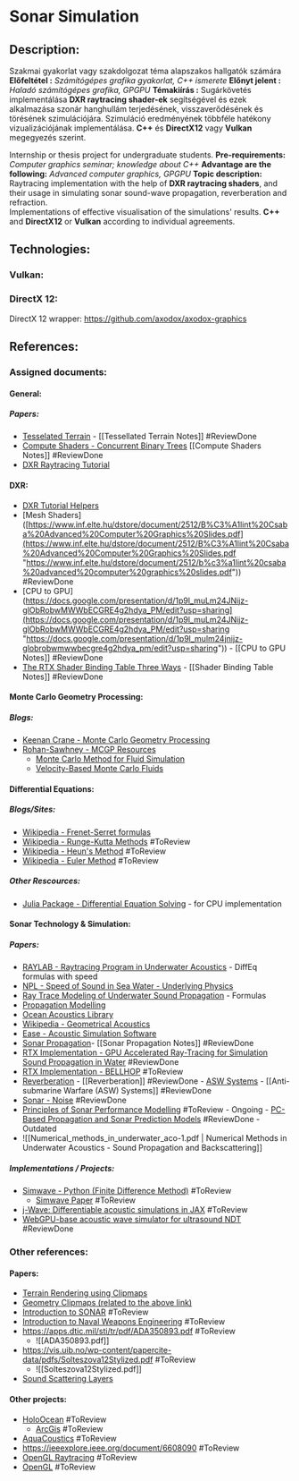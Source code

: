 # Sonar Simulation
## Description:
Szakmai gyakorlat vagy szakdolgozat téma alapszakos hallgatók számára
**Előfeltétel :** *Számítógépes grafika gyakorlat, C++ ismerete*
**Előnyt jelent :** *Haladó számítógépes grafika, GPGPU*
**Témakiírás :** Sugárkövetés implementálása **DXR raytracing shader-ek** segítségével és ezek alkalmazása szonár hanghullám terjedésének, visszaverődésének
és törésének szimulációjára. Szimuláció eredményének többféle hatékony vizualizációjának implementálása. **C++** és **DirectX12** vagy **Vulkan** megegyezés szerint.

Internship or thesis project for undergraduate students.
**Pre-requirements:** *Computer graphics seminar; knowledge about C++*
**Advantage are the following:** *Advanced computer graphics, GPGPU*
**Topic description:** Raytracing implementation with the help of **DXR raytracing shaders**, and their usage in simulating sonar sound-wave propagation, reverberation and refraction.  
Implementations of effective visualisation of the simulations' results. 
**C++** and **DirectX12** or **Vulkan** according to individual agreements.
## Technologies:
### Vulkan:
### DirectX 12:
DirectX 12 wrapper: https://github.com/axodox/axodox-graphics

## References:
### Assigned documents:
#### General:
##### Papers:
- [Tesselated Terrain](https://victorbush.com/2015/01/tessellated-terrain/) - [[Tessellated Terrain Notes]] #ReviewDone
- [Compute Shaders - Concurrent Binary Trees](https://www.arxiv.org/pdf/2407.02215) [[Compute Shaders Notes]] #ReviewDone
- [DXR Raytracing Tutorial](https://developer.nvidia.com/rtx/raytracing/dxr/dx12-raytracing-tutorial-part-1)
#### DXR:
- [DXR Tutorial Helpers](https://developer.nvidia.com/rtx/raytracing/dxr/DX12-Raytracing-tutorial/dxr_tutorial_helpers)
- [Mesh Shaders]([https://www.inf.elte.hu/dstore/document/2512/B%C3%A1lint%20Csaba%20Advanced%20Computer%20Graphics%20Slides.pdf](https://www.inf.elte.hu/dstore/document/2512/B%C3%A1lint%20Csaba%20Advanced%20Computer%20Graphics%20Slides.pdf "https://www.inf.elte.hu/dstore/document/2512/b%c3%a1lint%20csaba%20advanced%20computer%20graphics%20slides.pdf")) #ReviewDone
- [CPU to GPU](https://docs.google.com/presentation/d/1p9l_muLm24JNijz-glObRobwMWWbECGRE4g2hdya_PM/edit?usp=sharing](https://docs.google.com/presentation/d/1p9l_muLm24JNijz-glObRobwMWWbECGRE4g2hdya_PM/edit?usp=sharing "https://docs.google.com/presentation/d/1p9l_mulm24jnijz-globrobwmwwbecgre4g2hdya_pm/edit?usp=sharing")) - [[CPU to GPU Notes]] #ReviewDone
- [The RTX Shader Binding Table Three Ways](https://www.willusher.io/graphics/2019/11/20/the-sbt-three-ways/) - [[Shader Binding Table Notes]] #ReviewDone 

#### Monte Carlo Geometry Processing: 
##### Blogs: 
- [Keenan Crane - Monte Carlo Geometry Processing](https://www.cs.cmu.edu/~kmcrane/Projects/MonteCarloGeometryProcessing/index.html)
- [Rohan-Sawhney - MCGP Resources](https://rohan-sawhney.github.io/mcgp-resources/)
	- [Monte Carlo Method for Fluid Simulation](https://riouxld21.github.io/research/publication/MCFluid.pdf)
	- [Velocity-Based Monte Carlo Fluids](https://rsugimoto.net/VelMCFluidsProject/VelMCFluids.pdf)

#### Differential Equations:
##### Blogs/Sites:
- [Wikipedia - Frenet-Serret formulas](https://en.wikipedia.org/wiki/Frenet%E2%80%93Serret_formulas)
- [Wikipedia - Runge-Kutta Methods](https://en.wikipedia.org/wiki/Runge%E2%80%93Kutta_methods) #ToReview
- [Wikipedia - Heun's Method](https://en.wikipedia.org/wiki/Heun%27s_method) #ToReview
- [Wikipedia - Euler Method](https://en.wikipedia.org/wiki/Euler_method) #ToReview 
##### Other Rescources:
- [Julia Package - Differential Equation Solving](https://docs.sciml.ai/DiffEqDocs/stable/) - for CPU implementation
#### Sonar Technology & Simulation:
##### Papers:
- [RAYLAB - Raytracing Program in Underwater Acoustics](https://www.foi.se/rest-api/report/FOI-R--1047--SE) - DiffEq formulas with speed
- [NPL - Speed of Sound in Sea Water - Underlying Physics](http://resource.npl.co.uk/acoustics/techguides/soundseawater/underlying-phys.html)
- [Ray Trace Modeling of Underwater Sound Propagation](https://www.intechopen.com/chapters/45578) - Formulas
- [Propagation Modelling](https://dosits.org/science/advanced-topics/propagation-modeling/)
- [Ocean Acoustics Library](https://oalib-acoustics.org/)
- [Wikipedia - Geometrical Acoustics](https://en.wikipedia.org/wiki/Geometrical_acoustics)
- [Ease - Acoustic Simulation Software](https://www.afmg.eu/en/ease)
- [Sonar Propagation](https://man.fas.org/dod-101/navy/docs/es310/SNR_PROP/snr_prop.htm)- [[Sonar Propagation Notes]] #ReviewDone
- [RTX Implementation - GPU Accelerated Ray-Tracing for Simulation Sound Propagation in Water](https://liu.diva-portal.org/smash/get/diva2:1352170/FULLTEXT01.pdf) #ReviewDone
- [RTX Implementation - BELLHOP](https://oalib-acoustics.org/website_resources/AcousticsToolbox/Bellhop-2010-1.pdf) #ToReview
- [Reverberation](https://dosits.org/science/movement/how-does-sound-move/reverberation/) - [[Reverberation]] #ReviewDone 
		- [ASW Systems](https://man.fas.org/dod-101/navy/docs/es310/asw_sys/asw_sys.htm) - [[Anti-submarine Warfare (ASW) Systems]] #ReviewDone
- [Sonar - Noise](https://dosits.org/science/advanced-topics/sonar-equation/sonar-equation-example-active-sonar/) #ReviewDone
- [Principles of Sonar Performance Modelling](https://vdoc.pub/download/principles-of-sonar-performance-modelling-5pken40teq10) #ToReview - Ongoing
			- [PC-Based Propagation and Sonar Prediction Models](https://openlibrary.cmre.nato.int/bitstream/handle/20.500.12489/307/SR-240-UU.pdf?sequence=1&isAllowed=y) #ReviewDone - Outdated
- ![[Numerical_methods_in_underwater_aco-1.pdf | Numerical Methods in Underwater Acoustics - Sound Propagation and Backscattering]]
##### Implementations / Projects:
- [Simwave - Python (Finite Difference Method)](https://github.com/hpcsys-lab/simwave?tab=readme-ov-file) #ToReview 
	- [Simwave Paper](https://arxiv.org/pdf/2201.05278) #ToReview
- [j-Wave: Differentiable acoustic simulations in JAX](https://github.com/ucl-bug/jwave) #ToReview
- [WebGPU-base acoustic wave simulator for ultrasound NDT](https://www.ndt.net/article/ecndt2023/papers/ECNDT2023_PAPER_265.pdf)  #ReviewDone
### Other references:

#### Papers:
- [Terrain Rendering using Clipmaps](https://developer.nvidia.com/gpugems/gpugems2/part-i-geometric-complexity/chapter-2-terrain-rendering-using-gpu-based-geometry)
- [Geometry Clipmaps (related to the above link)](https://mikejsavage.co.uk/geometry-clipmaps/)
- [Introduction to SONAR](https://man.fas.org/dod-101/navy/docs/es310/uw_acous/uw_acous.htm) #ToReview
- [Introduction to Naval Weapons Engineering](https://man.fas.org/dod-101/navy/docs/es310/syllabus.htm) #ToReview
- https://apps.dtic.mil/sti/tr/pdf/ADA350893.pdf #ToReview
	- ![[ADA350893.pdf]]
- https://vis.uib.no/wp-content/papercite-data/pdfs/Solteszova12Stylized.pdf #ToReview
	- ![[Solteszova12Stylized.pdf]]
- [Sound Scattering Layers](https://dosits.org/science/movement/sound-scattering-layers/)
#### Other projects:
- [HoloOcean](https://byu-holoocean.github.io/holoocean-docs/v1.0.0/index.html) #ToReview
	- [ArcGis](https://storymaps.arcgis.com/stories/e245977def474bdba60952f30576908f)  #ToReview
- [AquaCoustics](http://www.aquacoustics.com/proj_3dmodel.html)  #ToReview
- https://ieeexplore.ieee.org/document/6608090 #ToReview
- [OpenGL Raytracing](https://www.sciencedirect.com/science/article/abs/pii/S1524070320300278) #ToReview
- [OpenGL](https://www.sciencedirect.com/science/article/abs/pii/S0097849317301371) #ToReview